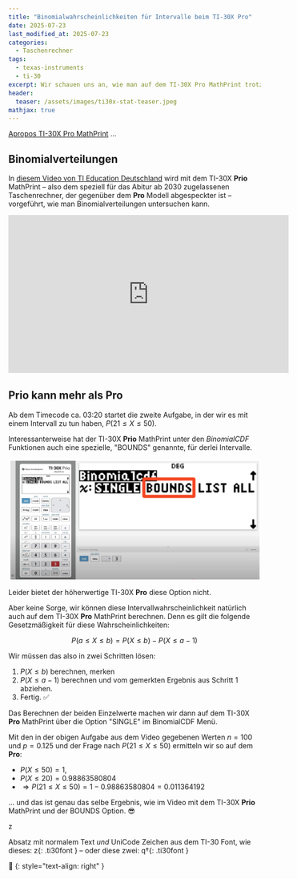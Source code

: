 ```yaml
---
title: "Binomialwahrscheinlichkeiten für Intervalle beim TI-30X Pro"
date: 2025-07-23
last_modified_at: 2025-07-23
categories:
  - Taschenrechner
tags:
  - texas-instruments
  - ti-30
excerpt: Wir schauen uns an, wie man auf dem TI-30X Pro MathPrint trotz fehlender Funktion Binomialwahrscheinlichkeiten für Intervalle bestimmen kann.
header:
  teaser: /assets/images/ti30x-stat-teaser.jpeg
mathjax: true
---
```


[Apropos TI-30X Pro MathPrint][ti30post] ...

## Binomialverteilungen

In [diesem Video von TI Education Deutschland][video] wird mit dem TI-30X **Prio** MathPrint – also dem speziell für das Abitur ab 2030 zugelassenen Taschenrechner, der gegenüber dem **Pro** Modell abgespeckter ist – vorgeführt, wie man Binomialverteilungen untersuchen kann.

<iframe width="560" height="315" src="https://www.youtube-nocookie.com/embed/8f0oIPGMaU0?si=82x77y0xGmrQAB-Y" title="YouTube video player" frameborder="0" allow="accelerometer; autoplay; clipboard-write; encrypted-media; gyroscope; picture-in-picture; web-share" referrerpolicy="strict-origin-when-cross-origin" allowfullscreen></iframe>

## Prio kann mehr als Pro

Ab dem Timecode ca. 03:20 startet die zweite Aufgabe, in der wir es mit einem Intervall zu tun haben, $P(21 \le X \le 50)$.

Interessanterweise hat der TI-30X **Prio** MathPrint unter den *BinomialCDF* Funktionen auch eine spezielle, "BOUNDS" genannte, für derlei Intervalle.

![Screenshot TI-30X Prio](/assets/images/ti30xprio-bounds.png)

Leider bietet der höherwertige TI-30X **Pro** diese Option nicht.

Aber keine Sorge, wir können diese Intervallwahrscheinlichkeit natürlich auch auf dem TI-30X **Pro** MathPrint berechnen. Denn es gilt die folgende Gesetzmäßigkeit für diese Wahrscheinlichkeiten:

$$
P(a \le X \le b) = P(X \le b) - P(X \le a-1)
$$

Wir müssen das also in zwei Schritten lösen:

1. $P(X \le b)$ berechnen, merken
2. $P(X \le a-1)$ berechnen und vom gemerkten Ergebnis aus Schritt 1 abziehen.
3. Fertig. ✅

Das Berechnen der beiden Einzelwerte machen wir dann auf dem TI-30X **Pro** MathPrint über die Option "SINGLE" im BinomialCDF Menü.

Mit den in der obigen Aufgabe aus dem Video gegebenen Werten $n=100$ und $p=0.125$ und der Frage nach $P(21 \le X \le 50)$ ermitteln wir so auf dem **Pro**:

* $P(X \le 50)=1$,
* $P(X \le 20)=0.98863580804$
* $\Rightarrow P(21 \le X \le 50)=1-0.98863580804=0.011364192$

... und das ist genau das selbe Ergebnis, wie im Video mit dem TI-30X **Prio** MathPrint und der BOUNDS Option. 😎

<span class="ti30font">&#x007a;</span>

Absatz mit normalem Text *und* UniCode Zeichen aus dem TI-30 Font, wie dieses: &#x007a;{: .ti30font } – oder diese zwei: &#x0071;&#x2020;{: .ti30font }


🔲
{: style="text-align: right" }

[ti30post]: https://blog.metawops.de/taschenrechner/Der-TI-30/
[video]: https://youtu.be/8f0oIPGMaU0?si=omhZX3qzub5Ic-p_